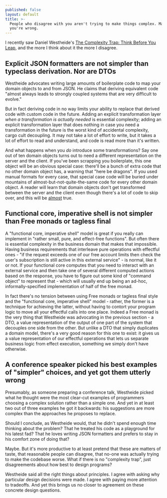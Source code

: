 ```yaml
---
published: false
layout: default
title: >-
  People who disagree with you aren't trying to make things complex. Maybe
  you're wrong.
---
```

I recently saw Daniel Westheide's [The Complexity Trap: Think Before You Leap](https://danielwestheide.com/blog/2018/12/07/the-complexity-trap.html), and the more I think about it the more I disagree.

## Explicit JSON formatters are not simpler than typeclass derivation. Nor are DTOs

Westheide advocates writing large amounts of boilerplate code to map your domain objects to and from JSON. He claims that deriving equivalent code "almost always leads to strongly coupled systems that are very difficult to evolve."

But in fact deriving code in no way limits your ability to replace that derived code with custom code in the future. Adding an explicit transformation layer *when a transformation is actually needed* is essential complexity; adding an explicit transformation layer that does nothing in case you need a transformation in the future is the worst kind of accidental complexity, cargo cult decoupling. It may not take a lot of effort to write, but it takes a lot of effort to read and understand, and code is read more than it's written.

And what happens when you *do* introduce some transformations? Say one out of ten domain objects turns out to need a different representation on the server and the client. If you've been scrapping you boilerplate, this one object will be an obvious special case: there'll be a bunch of extra code that no other domain object has, a warning that "here be dragons". If you used manual formats for every case, that special case code will be buried under mountains of almost-but-not-quite-the-same code for every other domain object. A reader will learn that domain objects don't get transformed between the server and the client even though there's a lot of code to skip over, and this will be [almost](http://wiki.c2.com/?AlmostConsideredHarmful) true.

## Functional core, imperative shell is not simpler than Free monads or tagless final

A "functional core, imperative shell" model is great if you really can implement in "rather small, pure, and effect-free functions". But often there is essential complexity in the business domain that makes that impossible. Having business requirements that interleave pure operations with effectful ones - "if the request exceeds one of our free account limits then check the user's subscription is still active in this external service" - is normal, like it or not. If your functional core computes that you need to interact with an external service and then take one of several different computed actions based on the response, you have to figure out some kind of "command object" to represent that - which will usually end up being an ad-hoc, informally-specified implementation of half of the free monad.

In fact there's no tension between using Free monads or tagless final style and the "functional core, imperative shell" model - rather, the former is a technique for achieving the latter, without having to contort your program logic to move all your effectful calls into one place. Indeed a Free monad is the very thing that Westheide was advocating in the previous section - a DTO, a value representation of the output of one part of the system that decouples one side from the other. But unlike a DTO that simply duplicates a domain model, there's a very good reason for this one to exist: it gives us a value representation of our effectful operations that lets us separate business logic from effect execution, something we simply don't have otherwise.

## A conference speaker picked his best examples of "simpler" choices, and yet got them utterly wrong

Presumably, as someone preparing a conference talk, Westheide picked what he thought were the most clear-cut examples of programmers choosing a complex solution rather than a simple one. And yet in at least two out of three examples he got it backwards: his suggestions are more complex than the approaches he proposes to replace.

Should I conclude, as Westheide would, that he didn't spend enough time thinking about the problem? That he treated his code as a playground for his latest fad? That he loves writing JSON formatters and prefers to stay in his comfort zone of doing that?

Maybe. But it's more productive to at least pretend that these are matters of taste, that reasonable people can disagree, that no-one was actually trying to make the codebase worse. What if there is no "complexity trap", just disagreements about how best to design programs?

Westheide said all the right things about principles. I agree with asking why particular design decisions were made. I agree with paying more attention to tradeoffs. And yet this brings us no closer to agreement on these concrete design questions.

